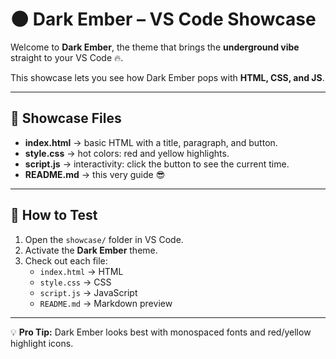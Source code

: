 # 🌑 Dark Ember – VS Code Showcase

Welcome to **Dark Ember**, the theme that brings the **underground vibe** straight to your VS Code 🔥.

This showcase lets you see how Dark Ember pops with **HTML, CSS, and JS**.

---

## 🔹 Showcase Files

- **index.html** → basic HTML with a title, paragraph, and button.
- **style.css** → hot colors: red and yellow highlights.
- **script.js** → interactivity: click the button to see the current time.
- **README.md** → this very guide 😎

---

## 🚀 How to Test

1. Open the `showcase/` folder in VS Code.
2. Activate the **Dark Ember** theme.
3. Check out each file:
   - `index.html` → HTML
   - `style.css` → CSS
   - `script.js` → JavaScript
   - `README.md` → Markdown preview

---

💡 **Pro Tip:** Dark Ember looks best with monospaced fonts and red/yellow highlight icons.
